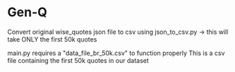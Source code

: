 # Gen-Q

Convert original wise_quotes json file to csv using json_to_csv.py
  -> this will take ONLY the first 50k quotes

main.py requires a "data_file_br_50k.csv" to function properly
This is a csv file containing the first 50k quotes in our dataset
